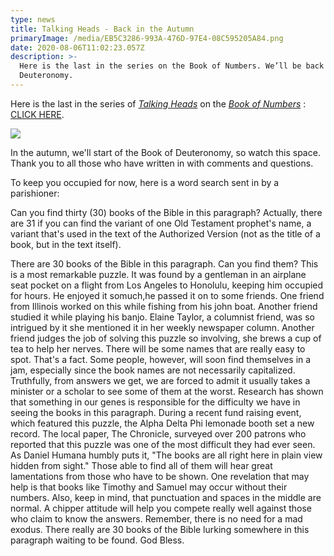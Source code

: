 ```yaml
---
type: news
title: Talking Heads - Back in the Autumn
primaryImage: /media/EB5C3286-993A-476D-97E4-08C595205A84.png
date: 2020-08-06T11:02:23.057Z
description: >-
  Here is the last in the series on the Book of Numbers. We’ll be back soon with
  Deuteronomy.
---
```

Here is the last in the series of *[Talking Heads](https://m.youtube.com/watch?v=HT3qPyr3leU)* on the *[Book of Numbers](https://m.youtube.com/watch?v=HT3qPyr3leU)* : [CLICK HERE](https://m.youtube.com/watch?v=HT3qPyr3leU).

![](/media/EB5C3286-993A-476D-97E4-08C595205A84.png)

In the autumn, we'll start of the Book of Deuteronomy, so watch this space. Thank you to all those who have written in with comments and questions.

To keep you occupied for now, here is a word search sent in by a parishioner:

Can you find thirty (30) books of the Bible in this paragraph? Actually, there are 31 if you can find the variant of one Old Testament prophet's name, a variant that's used in the text of the Authorized Version (not as the title of a book, but in the text itself).[](<>)



There are 30 books of the Bible in this paragraph. Can you find them? This is a most remarkable puzzle. It was found by a gentleman in an airplane seat pocket on a flight from Los Angeles to Honolulu, keeping him occupied for hours. He enjoyed it somuch,he passed it on to some friends. One friend from Illinois worked on this while fishing from his john boat. Another friend studied it while playing his banjo. Elaine Taylor, a columnist friend, was so intrigued by it she mentioned it in her weekly newspaper column. Another friend judges the job of solving this puzzle so involving, she brews a cup of tea to help her nerves. There will be some names that are really easy to spot. That's a fact. Some people, however, will soon find themselves in a jam, especially since the book names are not necessarily capitalized. Truthfully, from answers we get, we are forced to admit it usually takes a minister or a scholar to see some of them at the worst. Research has shown that something in our genes is responsible for the difficulty we have in seeing the books in this paragraph. During a recent fund raising event, which featured this puzzle, the Alpha Delta Phi lemonade booth set a new record. The local paper, The Chronicle, surveyed over 200 patrons who reported that this puzzle was one of the most difficult they had ever seen. As Daniel Humana humbly puts it, "The books are all right here in plain view hidden from sight." Those able to find all of them will hear great lamentations from those who have to be shown. One revelation that may help is that books like Timothy and Samuel may occur without their numbers. Also, keep in mind, that punctuation and spaces in the middle are normal. A chipper attitude will help you compete really well against those who claim to know the answers. Remember, there is no need for a mad exodus. There really are 30 books of the Bible lurking somewhere in this paragraph waiting to be found. God Bless.

